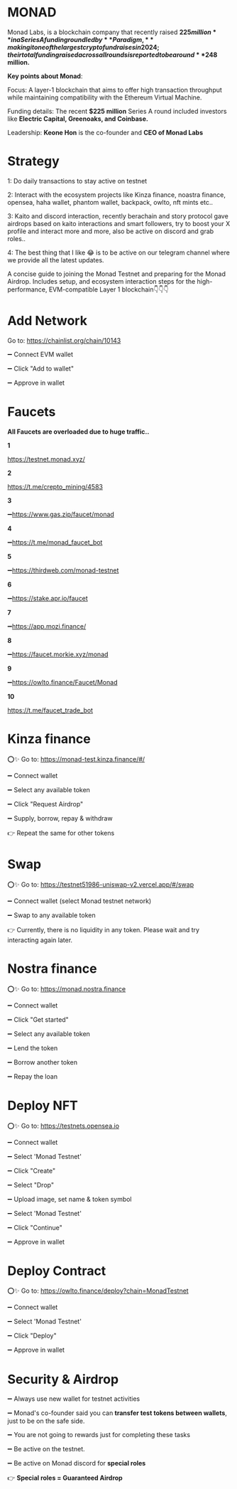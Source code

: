 # MONAD

Monad Labs, is a blockchain company that recently raised **$225 million** in a Series A funding round led by **Paradigm,** making it one of the largest crypto fundraises in 2024; their total funding raised across all rounds is reported to be around **$248 million.** 

**Key points about Monad**:

Focus: A layer-1 blockchain that aims to offer high transaction throughput while maintaining compatibility with the Ethereum Virtual Machine. 

Funding details: The recent **$225 million** Series A round included investors like **Electric Capital, Greenoaks, and Coinbase.** 

Leadership: **Keone Hon** is the co-founder and **CEO of Monad Labs**

# Strategy
1: Do daily transactions to stay active on testnet

2: Interact with the ecosystem projects like Kinza finance, noastra finance, opensea, haha wallet, phantom wallet, backpack, owlto, nft mints etc..

3: Kaito and discord interaction, recently berachain and story protocol gave airdrops based on kaito interactions and smart followers, try to boost your X profile and interact more and more, also be active on discord and grab roles..

4: The best thing that I like 😂 is to be active on our telegram channel where we provide all the latest updates.

A concise guide to joining the Monad Testnet and preparing for the Monad Airdrop. Includes setup, and ecosystem interaction steps for the high-performance, EVM-compatible Layer 1 blockchain👇👇👇

# Add Network
Go to: https://chainlist.org/chain/10143

➖ Connect EVM wallet

➖ Click "Add to wallet"

➖ Approve in wallet

# Faucets
**All Faucets are overloaded due to huge traffic..**

**1**

https://testnet.monad.xyz/

**2**

https://t.me/crepto_mining/4583

**3**

➖https://www.gas.zip/faucet/monad

**4**

➖https://t.me/monad_faucet_bot

**5**

➖https://thirdweb.com/monad-testnet

**6**

➖https://stake.apr.io/faucet

**7**

➖https://app.mozi.finance/

**8**

➖https://faucet.morkie.xyz/monad

**9**

➖https://owlto.finance/Faucet/Monad

**10**

https://t.me/faucet_trade_bot

# Kinza finance

⭕✨ Go to: https://monad-test.kinza.finance/#/

➖ Connect wallet

➖ Select any available token

➖ Click "Request Airdrop"

➖ Supply, borrow, repay & withdraw

👉 Repeat the same for other tokens

# Swap

⭕✨ Go to: https://testnet51986-uniswap-v2.vercel.app/#/swap

➖ Connect wallet (select Monad testnet network)

➖ Swap to any available token

👉 Currently, there is no liquidity in any token. Please wait and try interacting again later.

# Nostra finance

⭕✨ Go to: https://monad.nostra.finance

➖ Connect wallet

➖ Click "Get started"

➖ Select any available token

➖ Lend the token

➖ Borrow another token

➖ Repay the loan

# Deploy NFT

⭕✨ Go to: https://testnets.opensea.io

➖ Connect wallet

➖ Select 'Monad Testnet'

➖ Click "Create"

➖ Select "Drop"

➖ Upload image, set name & token symbol

➖ Select 'Monad Testnet'

➖ Click "Continue"

➖ Approve in wallet

# Deploy Contract

⭕✨ Go to: https://owlto.finance/deploy?chain=MonadTestnet

➖ Connect wallet

➖ Select 'Monad Testnet'

➖ Click "Deploy"

➖ Approve in wallet

# Security & Airdrop

➖ Always use new wallet for testnet activities

➖ Monad's co-founder said you can **transfer test tokens between wallets**, just to be on the safe side.

➖ You are not going to rewards just for completing these tasks

➖ Be active on the testnet.

➖ Be active on Monad discord for **special roles**

👉 **Special roles = Guaranteed Airdrop**
